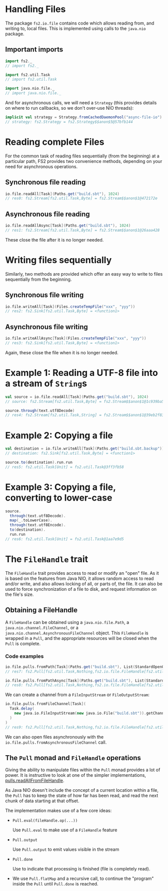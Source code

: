 # Handling Files

The package `fs2.io.file` contains code which allows reading from, and writing to, local
files. This is implemented using calls to the `java.nio` package.

## Important imports

```scala
import fs2._
// import fs2._

import fs2.util.Task
// import fs2.util.Task

import java.nio.file._
// import java.nio.file._
```

And for asynchronous calls, we will need a `Strategy` (this provides details on
  where to run callbacks, so we don't over-use NIO threads):
```scala
implicit val strategy = Strategy.fromCachedDaemonPool("async-file-io")
// strategy: fs2.Strategy = fs2.Strategy$$anon$5@57bfb144
```

# Reading complete Files

For the common task of reading files sequentially (from the beginning) at a particular path, FS2 provides two convenience methods, depending on your need for asynchronous operations.

## Synchronous file reading

```scala
io.file.readAll[Task](Paths.get("build.sbt"), 1024)
// res0: fs2.Stream[fs2.util.Task,Byte] = fs2.Stream$$anon$1@472172e
```

## Asynchronous file reading

```scala
io.file.readAllAsync[Task](Paths.get("build.sbt"), 1024)
// res1: fs2.Stream[fs2.util.Task,Byte] = fs2.Stream$$anon$1@26aaa428
```

These close the file after it is no longer needed.

# Writing files sequentially

Similarly, two methods are provided which offer an easy way to write to
files sequentially from the beginning.

## Synchronous file writing

```scala
io.file.writeAll[Task](Files.createTempFile("xxx", "yyy"))
// res2: fs2.Sink[fs2.util.Task,Byte] = <function1>
```

## Asynchronous file writing

```scala
io.file.writeAllAsync[Task](Files.createTempFile("xxx", "yyy"))
// res3: fs2.Sink[fs2.util.Task,Byte] = <function1>
```

Again, these close the file when it is no longer needed.

# Example 1: Reading a UTF-8 file into a stream of `String`s

```scala
val source = io.file.readAll[Task](Paths.get("build.sbt"), 1024)
// source: fs2.Stream[fs2.util.Task,Byte] = fs2.Stream$$anon$1@1c939ba5

source.through(text.utf8Decode)
// res4: fs2.Stream[fs2.util.Task,String] = fs2.Stream$$anon$1@39eb2f83
```

# Example 2: Copying a file

```scala
val destination = io.file.writeAll[Task](Paths.get("build.sbt.backup"))
// destination: fs2.Sink[fs2.util.Task,Byte] = <function1>

source.to(destination).run.run
// res5: fs2.util.Task[Unit] = fs2.util.Task@3ff3fb58
```

# Example 3: Copying a file, converting to lower-case

```scala
source.
  through(text.utf8Decode).
  map(_.toLowerCase).
  through(text.utf8Encode).
  to(destination).
  run.run
// res6: fs2.util.Task[Unit] = fs2.util.Task@1aa7e9d5
```

# The `FileHandle` trait

The `FileHandle` trait provides access to read or modify an "open" file.
As it is based on the features from Java NIO, it allows random access
to read and/or write, and also allows locking of all, or parts of, the file.
It can also be used to force synchronization of a file to disk, and request
information on the file's size.

## Obtaining a FileHandle

A `FileHandle` can be obtained using a `java.nio.file.Path`, a `java.nio.channel.FileChannel`,
or a `java.nio.channel.AsynchronousFileChannel` object. This `FileHandle` is wrapped in a `Pull`,
and the appropriate resources will be closed when the `Pull` is complete.

### Code examples

```scala
io.file.pulls.fromPath[Task](Paths.get("build.sbt"), List(StandardOpenOption.READ))
// res7: fs2.Pull[fs2.util.Task,Nothing,fs2.io.file.FileHandle[fs2.util.Task]] = fs2.Pull@50858d0e

io.file.pulls.fromPathAsync[Task](Paths.get("build.sbt"), List(StandardOpenOption.WRITE))
// res8: fs2.Pull[fs2.util.Task,Nothing,fs2.io.file.FileHandle[fs2.util.Task]] = fs2.Pull@82ac44
```

We can create a channel from a `FileInputStream` or `FileOutputStream`:

```scala
io.file.pulls.fromFileChannel[Task](
  Task.delay(
    new java.io.FileInputStream(new java.io.File("build.sbt")).getChannel
  )
)
// res9: fs2.Pull[fs2.util.Task,Nothing,fs2.io.file.FileHandle[fs2.util.Task]] = fs2.Pull@4def1958
```
We can also open files asynchronously with the `io.file.pulls.fromAsynchronousFileChannel` call.

## The `Pull` monad and `FileHandle` operations

Giving the ability to manipulate files within the `Pull` monad provides
a lot of power. It is instructive to look at one of the simpler implementations, [pulls.readAllFromFileHandle](https://github.com/functional-streams-for-scala/fs2/tree/topic/redesign/io/src/main/scala/fs2/io/file/pulls.scala).

As Java NIO doesn't include the concept of a current location within a file, the `Pull` has to keep the state of how far has been read, and read the next chunk of data starting
at that offset.

The implementation makes use of a few core ideas:

 - `Pull.eval(fileHandle.op(...))`

    Use `Pull.eval` to make use of a `FileHandle` feature
 - `Pull.output`

    Use `Pull.output` to emit values visible in the stream
 - `Pull.done`

    Use to indicate that processing is finished (file is completely read).
 - We use `Pull.flatMap` and a recursive call, to continue the "program"
   inside the `Pull` until `Pull.done` is reached.
